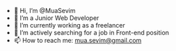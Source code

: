 - 👋 Hi, I’m @MuaSevim
- 👀 I’m a Junior Web Developer
- 🌱 I’m currently working as a freelancer
- 💞️ I’m actively searching for a job in Front-end position
- 📫 How to reach me: mua.sevim@gmail.com

<!---
MuaSevim/MuaSevim is a ✨ special ✨ repository because its `README.md` (this file) appears on your GitHub profile.
You can click the Preview link to take a look at your changes.
--->
